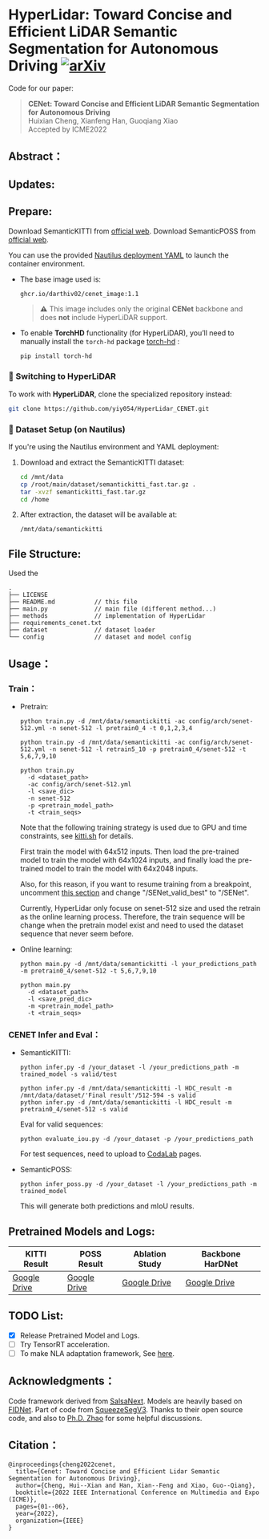 # HyperLidar: Toward Concise and Efficient LiDAR Semantic Segmentation for Autonomous Driving [![arXiv](https://img.shields.io/badge/arXiv-2207.12691-b31b1b?logo=arXiv&logoColor=green)](https://arxiv.org/abs/2207.12691)

Code for our paper:
> **CENet: Toward Concise and Efficient LiDAR Semantic Segmentation for Autonomous Driving**
> <br>Huixian Cheng, Xianfeng Han, Guoqiang Xiao<br>
> Accepted by ICME2022

## Abstract：

## Updates:
<!-- **2023-03-28[NEW:sparkles:]** CENet achieves competitive performance in robustness evaluation at SemanticKITTI. See Repo of [Robo3D](https://github.com/ldkong1205/Robo3D) for more details.
<div align="center">
  <img src="assert/robustness.png"/>
</div><br/>

**2022-07-06[:open_mouth::scream::thumbsup:]** [Ph.D. Hou](https://github.com/cardwing) reported an astounding 67.6% mIoU test performance of CENet, see [this issue](https://github.com/huixiancheng/CENet/issues/7) and [PVD Repo](https://github.com/cardwing/Codes-for-PVKD) for details. -->

## Prepare:
Download SemanticKITTI from [official web](http://www.semantic-kitti.org/dataset.html). Download SemanticPOSS from [official web](http://www.poss.pku.edu.cn./download.html).

You can use the provided [Nautilus deployment YAML](./nautilus/hyperlidar.yaml) to launch the container environment.

- The base image used is:  
  ```
  ghcr.io/darthiv02/cenet_image:1.1
  ```
  > ⚠️ This image includes only the original **CENet** backbone and does **not** include HyperLiDAR support.

- To enable **TorchHD** functionality (for HyperLiDAR), you’ll need to manually install the `torch-hd` package [torch-hd](https://github.com/hyperdimensional-computing/torchhd?tab=readme-ov-file) :
  ```bash
  pip install torch-hd
  ```

### 🔄 Switching to HyperLiDAR

To work with **HyperLiDAR**, clone the specialized repository instead:
```bash
git clone https://github.com/yiy054/HyperLidar_CENET.git
```

### 📁 Dataset Setup (on Nautilus)

If you're using the Nautilus environment and YAML deployment:

1. Download and extract the SemanticKITTI dataset:
   ```bash
   cd /mnt/data
   cp /root/main/dataset/semantickitti_fast.tar.gz .
   tar -xvzf semantickitti_fast.tar.gz
   cd /home
   ```

2. After extraction, the dataset will be available at:
   ```
   /mnt/data/semantickitti
   ```


## File Structure:
Used the 
```
.
├── LICENSE
├── README.md           // this file
├── main.py             // main file (different method...)
├── methods             // implementation of HyperLidar
├── requirements_cenet.txt
├── dataset             // dataset loader
└── config              // dataset and model config
```

## Usage：
### Train：
- Pretrain:
    <!-- ```
    sudo docker run -it --rm \              
      --runtime nvidia --gpus all \
      -v "$(pwd)/CENet:/root/CENet" \
      --name test_container \
      dustynv/l4t-pytorch:r36.2.0 \
      bash
    ``` -->
    `python train.py -d /mnt/data/semantickitti -ac config/arch/senet-512.yml -n senet-512 -l pretrain0_4 -t 0,1,2,3,4`

    `python train.py -d /mnt/data/semantickitti -ac config/arch/senet-512.yml -n senet-512 -l retrain5_10 -p pretrain0_4/senet-512 -t 5,6,7,9,10`
    ```
    python train.py 
      -d <dataset_path> 
      -ac config/arch/senet-512.yml 
      -l <save_dic> 
      -n senet-512 
      -p <pretrain_model_path> 
      -t <train_seqs>
    ```

    Note that the following training strategy is used due to GPU and time constraints, see [kitti.sh](https://github.com/huixiancheng/SENet/blob/main/kitti.sh) for details.

    First train the model with 64x512 inputs. Then load the pre-trained model to train the model with 64x1024 inputs, and finally load the pre-trained model to train the model with 64x2048 inputs.
    
    Also, for this reason, if you want to resume training from a breakpoint, uncomment [this section](https://github.com/huixiancheng/SENet/blob/c5827853ee32660ad9487a679890822ac9bf8bf8/modules/trainer.py#L193-L203) and change "/SENet_valid_best" to "/SENet".

    Currently, HyperLidar only focuse on senet-512 size and used the retrain as the online learning process. Therefore, the train sequence will be change when the pretrain model exist and need to used the dataset sequence that never seem before. 
- Online learning:

  `python main.py -d /mnt/data/semantickitti -l your_predictions_path -m pretrain0_4/senet-512 -t 5,6,7,9,10`

  ```
  python main.py 
    -d <dataset_path> 
    -l <save_pred_dic> 
    -m <pretrain_model_path>
    -t <train_seqs>
  ```
### CENET Infer and Eval：
- SemanticKITTI:

    `python infer.py -d /your_dataset -l /your_predictions_path -m trained_model -s valid/test`
    ```
    python infer.py -d /mnt/data/semantickitti -l HDC_result -m /mnt/data/dataset/'Final result'/512-594 -s valid
    python infer.py -d /mnt/data/semantickitti -l HDC_result -m pretrain0_4/senet-512 -s valid
    ```
    
    Eval for valid sequences:

    `python evaluate_iou.py -d /your_dataset -p /your_predictions_path`

    For test  sequences, need to upload to [CodaLab](https://competitions.codalab.org/competitions/20331#participate) pages.

- SemanticPOSS:

    `python infer_poss.py -d /your_dataset -l /your_predictions_path -m trained_model`

    This will generate both predictions and mIoU results.

<!-- ### Visualize Example:


- Visualize GT:

  `python visualize.py -w kitti/poss -d /your_dataset -s what_sequences`

- Visualize Predictions:

  `python visualize.py -w kitti/poss -d /your_dataset -p /your_predictions -s what_sequences` -->


## Pretrained Models and Logs:
| **KITTI Result** | **POSS Result** | **Ablation Study** | **Backbone HarDNet** |
| ---------------- | --------------- | ------------------ | -------------------- |
| [Google Drive](https://drive.google.com/file/d/167ofUNdkVnRoqZ28NAXRjykdVWnublUk/view?usp=share_link) | [Google Drive](https://drive.google.com/file/d/1DC66ky6k2aBpVg1Md1AR2tjqHzSYL5xC/view?usp=sharing) | [Google Drive](https://drive.google.com/file/d/1axrBYJflKMn0FLoC6HoN1G4RUmitIP1U/view?usp=sharing) | [Google Drive](https://drive.google.com/file/d/1afer0OX0WzxoMIWXV-btGVC7llt-4nUB/view?usp=sharing) |


## TODO List:
- [x] Release Pretrained Model and Logs.
- [ ] Try TensorRT acceleration.
- [ ] To make NLA adaptation framework, See [here](https://github.com/huixiancheng/SENet/blob/57d3e07777099c805fa27ceda68e359b2b7ae12d/modules/user.py#L178-L194).

## Acknowledgments：
Code framework derived from [SalsaNext](https://github.com/Halmstad-University/SalsaNext). Models are heavily based on [FIDNet](https://github.com/placeforyiming/IROS21-FIDNet-SemanticKITTI). Part of code from [SqueezeSegV3](https://github.com/chenfengxu714/SqueezeSegV3). Thanks to their open source code, and also to [Ph.D. Zhao](https://github.com/placeforyiming) for some helpful discussions.

## Citation：
~~~
@inproceedings{cheng2022cenet,
  title={Cenet: Toward Concise and Efficient Lidar Semantic Segmentation for Autonomous Driving},
  author={Cheng, Hui--Xian and Han, Xian--Feng and Xiao, Guo--Qiang},
  booktitle={2022 IEEE International Conference on Multimedia and Expo (ICME)},
  pages={01--06},
  year={2022},
  organization={IEEE}
}
~~~
